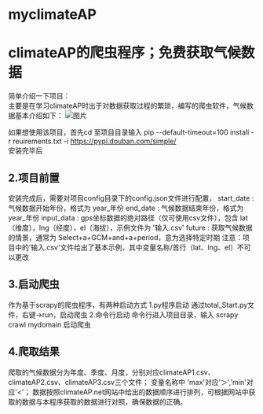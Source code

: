 # myclimateAP
climateAP的爬虫程序；免费获取气候数据 
====
简单介绍一下项目：  
  主要是在学习climateAP时出于对数据获取过程的繁琐，编写的爬虫软件，气候数据基本介绍如下：
  ![图片](https://user-images.githubusercontent.com/62497107/161384654-f6dc3524-8be3-4f5d-b631-083163b06317.png)

  
  
  
如果想使用该项目，首先cd 至项目目录输入
  pip --default-timeout=100 install -r reuirements.txt -i https://pypi.douban.com/simple/  
安装完毕后  

2.项目前置
---
安装完成后，需要对项目config目录下的config.json文件进行配置， 
start_date : 气候数据开始年份，格式为 year_年份 
end_date : 气候数据结束年份，格式为 year_年份 
input_data : gps坐标数据的绝对路径（仅可使用csv文件），包含 lat（维度），lng（经度），el（海拔），示例文件为 '输入.csv' 
future : 获取气候数据的情景，通常为 Select+a+GCM+and+a+period，意为选择特定时期 
注意：项目中的'输入.csv'文件给出了基本示例，其中变量名称/首行（lat、lng、el）不可以更改 

3.启动爬虫
---
作为基于scrapy的爬虫程序，有两种启动方式 
1.py程序启动 
通过total_Start.py文件，右键->run，启动爬虫 
2.命令行启动 
命令行进入项目目录，输入 scrapy crawl mydomain 启动爬虫 
  
4.爬取结果
----
爬取的气候数据分为年度、季度、月度，分别对应climateAP1.csv、climateAP2.csv、climateAP3.csv三个文件； 
变量名称中 'max'对应'＞','min'对应'<'； 
数据按照climateAP.net网站中给出的数据顺序进行排列，可根据网站中获取的数据与本程序获取的数据进行对照，确保数据的正确。 

